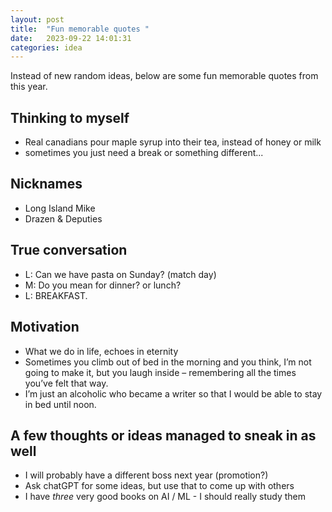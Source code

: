 ```yaml
---
layout: post
title:  "Fun memorable quotes "
date:   2023-09-22 14:01:31
categories: idea
---
```


Instead of new random ideas, below are some fun memorable quotes from this year.

## Thinking to myself
- Real canadians pour maple syrup into their tea, instead of honey or milk
- sometimes you just need a break or something different...

## Nicknames
- Long Island Mike
- Drazen & Deputies

## True conversation
- L: Can we have pasta on Sunday? (match day)
- M: Do you mean for dinner?  or lunch? 
- L: BREAKFAST.

## Motivation
- What we do in life, echoes in eternity
- Sometimes you climb out of bed in the morning and you think, I’m not going to make it, but you laugh inside – remembering all the times you’ve felt that way.
- I’m just an alcoholic who became a writer so that I would be able to stay in bed until noon. 

## A few thoughts or ideas managed to sneak in as well
- I will probably have a different boss next year (promotion?)
- Ask chatGPT for some ideas, but use that to come up with others
- I have *three* very good books on AI / ML - I should really study them
